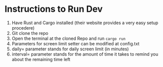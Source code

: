 # Instructions to Run Dev
1. Have Rust and Cargo installed (their website provides a very easy setup procedere)
2. Git clone the repo
3. Open the terminal at the cloned Repo and run `cargo run`
4. Parameters for screen limit setter can be modified at config.txt
5. daily= parameter stands for daily screen limit (in minutes)
6. interval= parameter stands for the amount of time it takes to remind you about the remaining time left